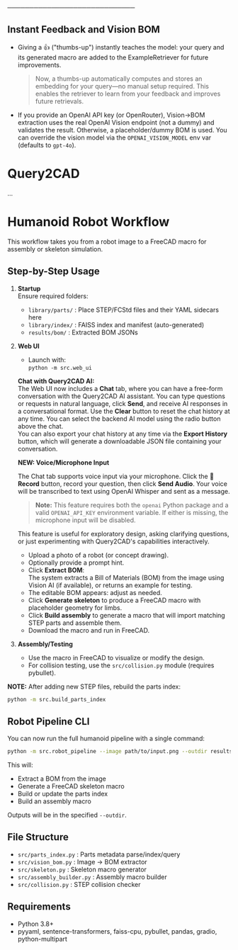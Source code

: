 ─────────────────────────────
## Instant Feedback and Vision BOM

- Giving a 👍 ("thumbs-up") instantly teaches the model: your query and its generated macro are added to the ExampleRetriever for future improvements.  
  > Now, a thumbs-up automatically computes and stores an embedding for your query—no manual setup required. This enables the retriever to learn from your feedback and improves future retrievals.
- If you provide an OpenAI API key (or OpenRouter), Vision→BOM extraction uses the real OpenAI Vision endpoint (not a dummy) and validates the result. Otherwise, a placeholder/dummy BOM is used.
  You can override the vision model via the `OPENAI_VISION_MODEL` env var (defaults to `gpt-4o`).

# Query2CAD

...

# Humanoid Robot Workflow

This workflow takes you from a robot image to a FreeCAD macro for assembly or skeleton simulation.

## Step-by-Step Usage

1. **Startup**  
   Ensure required folders:  
   - `library/parts/` : Place STEP/FCStd files and their YAML sidecars here  
   - `library/index/` : FAISS index and manifest (auto-generated)  
   - `results/bom/`   : Extracted BOM JSONs  

2. **Web UI**  
   - Launch with:  
     `python -m src.web_ui`

   **Chat with Query2CAD AI:**  
   The Web UI now includes a **Chat** tab, where you can have a free-form conversation with the Query2CAD AI assistant. You can type questions or requests in natural language, click **Send**, and receive AI responses in a conversational format. Use the **Clear** button to reset the chat history at any time. You can select the backend AI model using the radio button above the chat.  
   You can also export your chat history at any time via the **Export History** button, which will generate a downloadable JSON file containing your conversation.

   **NEW: Voice/Microphone Input**

   The Chat tab supports voice input via your microphone. Click the 🎤 **Record** button, record your question, then click **Send Audio**. Your voice will be transcribed to text using OpenAI Whisper and sent as a message.  
   > **Note:** This feature requires both the `openai` Python package and a valid `OPENAI_API_KEY` environment variable. If either is missing, the microphone input will be disabled.

   This feature is useful for exploratory design, asking clarifying questions, or just experimenting with Query2CAD's capabilities interactively.

   - Upload a photo of a robot (or concept drawing).
   - Optionally provide a prompt hint.
   - Click **Extract BOM**:  
     The system extracts a Bill of Materials (BOM) from the image using Vision AI (if available), or returns an example for testing.
   - The editable BOM appears: adjust as needed.
   - Click **Generate skeleton** to produce a FreeCAD macro with placeholder geometry for limbs.
   - Click **Build assembly** to generate a macro that will import matching STEP parts and assemble them.
   - Download the macro and run in FreeCAD.

3. **Assembly/Testing**  
   - Use the macro in FreeCAD to visualize or modify the design.
   - For collision testing, use the `src/collision.py` module (requires pybullet).

**NOTE:** After adding new STEP files, rebuild the parts index:
```bash
python -m src.build_parts_index
```

## Robot Pipeline CLI

You can now run the full humanoid pipeline with a single command:

```bash
python -m src.robot_pipeline --image path/to/input.png --outdir results/run1
```

This will:
- Extract a BOM from the image
- Generate a FreeCAD skeleton macro
- Build or update the parts index
- Build an assembly macro

Outputs will be in the specified `--outdir`.

## File Structure

- `src/parts_index.py` : Parts metadata parse/index/query
- `src/vision_bom.py`  : Image → BOM extractor
- `src/skeleton.py`    : Skeleton macro generator
- `src/assembly_builder.py` : Assembly macro builder
- `src/collision.py`   : STEP collision checker

## Requirements

- Python 3.8+
- pyyaml, sentence-transformers, faiss-cpu, pybullet, pandas, gradio, python-multipart